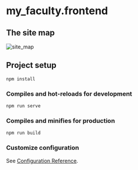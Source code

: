 # my_faculty.frontend

## The site map

![site_map](https://github.com/EliseevVadim/MyFaculty/assets/55801514/bdb97983-7e34-409c-a838-dc27980eab04)

## Project setup
```
npm install
```

### Compiles and hot-reloads for development
```
npm run serve
```

### Compiles and minifies for production
```
npm run build
```

### Customize configuration
See [Configuration Reference](https://cli.vuejs.org/config/).
